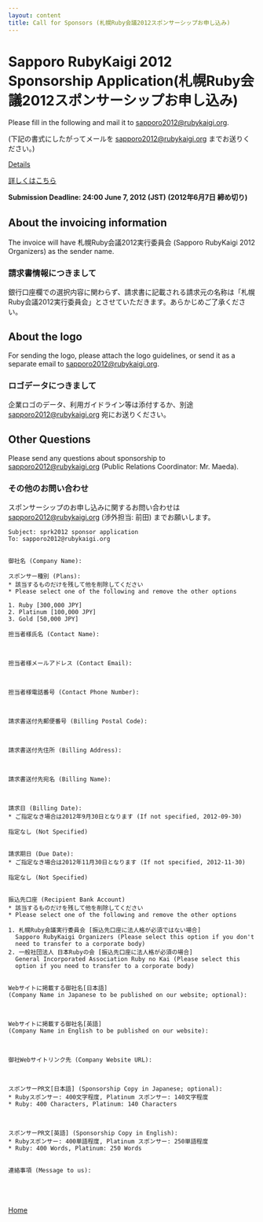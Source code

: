 ```yaml
---
layout: content
title: Call for Sponsors (札幌Ruby会議2012スポンサーシップお申し込み)
---
```


<h1>Sapporo RubyKaigi 2012 Sponsorship Application<span>(札幌Ruby会議2012スポンサーシップお申し込み)<span></h1>

Please fill in the following and mail it to sapporo2012@rubykaigi.org.

(下記の書式にしたがってメールを sapporo2012@rubykaigi.org までお送りください。)

[Details](sprk2012prospectus_en.pdf "Call for Sponsors of Sapporo RubyKaigi 2012")

[詳しくはこちら](sprk2012prospectus.pdf "札幌Ruby会議2012 スポンサーシップのご案内")

**Submission Deadline: 24:00 June 7, 2012 (JST)**
**(2012年6月7日 締め切り)**

## About the invoicing information

The invoice will have 札幌Ruby会議2012実行委員会 (Sapporo RubyKaigi 2012 Organizers) as the sender name.

### 請求書情報につきまして

銀行口座欄での選択内容に関わらず、請求書に記載される請求元の名称は「札幌Ruby会議2012実行委員会」とさせていただきます。あらかじめご了承ください。

## About the logo

For sending the logo, please attach the logo guidelines, or send it as
a separate email to sapporo2012@rubykaigi.org.

### ロゴデータにつきまして

企業ロゴのデータ、利用ガイドライン等は添付するか、別途 sapporo2012@rubykaigi.org 宛にお送りください。

## Other Questions

Please send any questions about sponsorship to
sapporo2012@rubykaigi.org (Public Relations Coordinator: Mr. Maeda).

### その他のお問い合わせ

スポンサーシップのお申し込みに関するお問い合わせは sapporo2012@rubykaigi.org (渉外担当: 前田) までお願いします。



    Subject: sprk2012 sponsor application
    To: sapporo2012@rubykaigi.org
    
        
    御社名 (Company Name):
    
    スポンサー種別 (Plans):
    * 該当するものだけを残して他を削除してください
    * Please select one of the following and remove the other options
    
    1. Ruby [300,000 JPY]
    2. Platinum [100,000 JPY]
    3. Gold [50,000 JPY]
    
    担当者様氏名 (Contact Name):
    
    
    
    担当者様メールアドレス (Contact Email):
    
    
    
    担当者様電話番号 (Contact Phone Number):
    
    
    
    請求書送付先郵便番号 (Billing Postal Code):
    
    
    
    請求書送付先住所 (Billing Address):
    
    
    
    請求書送付先宛名 (Billing Name):
    
    
    
    請求日 (Billing Date):
    * ご指定なき場合は2012年9月30日となります (If not specified, 2012-09-30)
    
    指定なし (Not Specified)
    
    
    請求期日 (Due Date):
    * ご指定なき場合は2012年11月30日となります (If not specified, 2012-11-30)
    
    指定なし (Not Specified)
    
    
    振込先口座 (Recipient Bank Account)
    * 該当するものだけを残して他を削除してください
    * Please select one of the following and remove the other options
    
    1. 札幌Ruby会議実行委員会 [振込先口座に法人格が必須ではない場合]
      Sapporo RubyKaigi Organizers (Please select this option if you don't
      need to transfer to a corporate body)
    2. 一般社団法人 日本Rubyの会 [振込先口座に法人格が必須の場合]
      General Incorporated Association Ruby no Kai (Please select this
      option if you need to transfer to a corporate body)
    
    
    Webサイトに掲載する御社名[日本語]
    (Company Name in Japanese to be published on our website; optional):
    
    
    
    Webサイトに掲載する御社名[英語]
    (Company Name in English to be published on our website):
    
    
    
    御社Webサイトリンク先 (Company Website URL):
    
    
    
    スポンサーPR文[日本語] (Sponsorship Copy in Japanese; optional):
    * Rubyスポンサー: 400文字程度, Platinum スポンサー: 140文字程度
    * Ruby: 400 Characters, Platinum: 140 Characters
    
    
    
    スポンサーPR文[英語] (Sponsorship Copy in English):
    * Rubyスポンサー: 400単語程度, Platinum スポンサー: 250単語程度
    * Ruby: 400 Words, Platinum: 250 Words
    
    
    連絡事項 (Message to us):
    　
    　
    　
<a href="/">Home</a>
